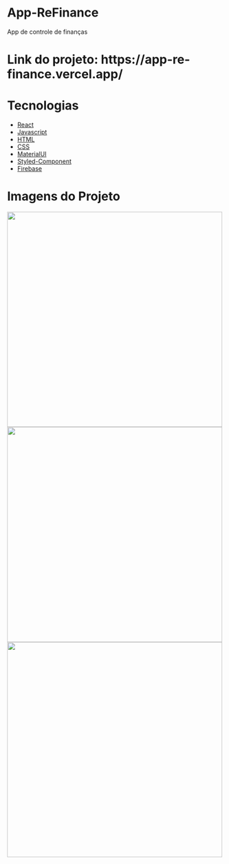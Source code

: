 # App-ReFinance
App de controle de finanças

<h1>Link do projeto: https://app-re-finance.vercel.app/</h1>

# Tecnologias
<ul>
<li>
<a href="https://pt-br.reactjs.org"/>React</a>
</li>
<li>
<a href="https://developer.mozilla.org/pt-BR/docs/Web/JavaScript"/>Javascript</a>
</li>
<li>
<a href="https://developer.mozilla.org/pt-BR/docs/Web/HTML"/>HTML</a>
</li>
<li>
<a href="https://developer.mozilla.org/pt-BR/docs/Web/CSS"/>CSS</a>
</li>
<li>
<a href="https://mui.com/pt/material-ui/getting-started/overview/"/>MaterialUI</a>
</li>
<li>
<a href="https://styled-components.com/docs"/>Styled-Component</a>
</li>
<li>
<a href="https://firebase.google.com/docs?hl=pt"/>Firebase</a>
</li>
</ul>

# Imagens do Projeto 

<img width='500px' src='https://user-images.githubusercontent.com/86391973/183257613-354dcaf0-2edf-4466-958e-e0f97af5a1bd.png' />
<img width='500px' src='https://user-images.githubusercontent.com/86391973/183257650-2d530804-fcf6-417e-beb1-48d9b7e8bf54.png' />
<img width='500px' src='https://user-images.githubusercontent.com/86391973/183257669-fdf36472-6069-4514-95f7-d5865ddfee16.png' />
